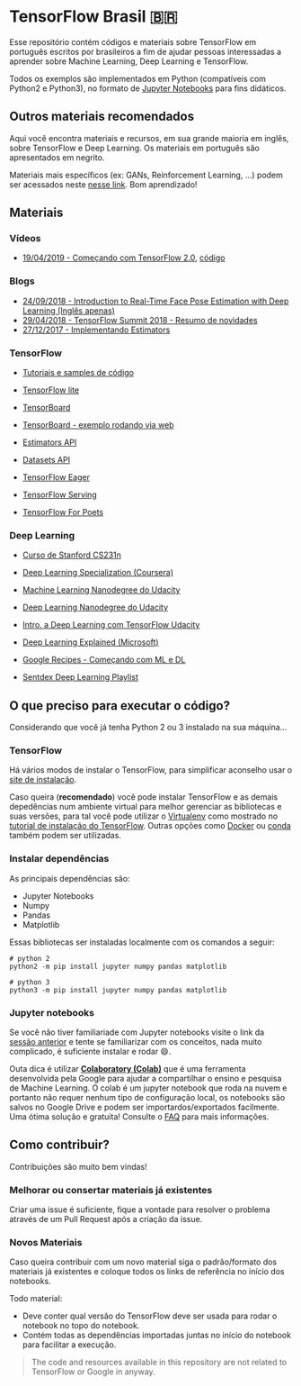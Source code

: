 # TensorFlow Brasil :brazil:

Esse repositório contém códigos e materiais sobre TensorFlow em português escritos por brasileiros a fim de ajudar pessoas interessadas a aprender sobre Machine Learning, Deep Learning e TensorFlow.

Todos os exemplos são implementados em Python (compatíveis com Python2 e Python3), no formato de [Jupyter Notebooks](http://jupyter-notebook-beginner-guide.readthedocs.io/en/latest/what_is_jupyter.html) para fins didáticos.

## Outros materiais recomendados

Aqui você encontra materiais e recursos, em sua grande maioria em inglês, sobre TensorFlow e Deep Learning. Os materiais em português são apresentados em negrito.

Materiais mais específicos (ex: GANs, Reinforcement Learning, ...) podem ser acessados neste [nesse link](https://github.com/mari-linhares/DeepLearning). Bom aprendizado!

## Materiais

### Vídeos

* [19/04/2019 - Começando com TensorFlow 2.0](https://www.youtube.com/watch?time_continue=3&v=sQjOMOtQc6I), [código](https://github.com/smoreira/TensorFlow2/blob/master/nnTF2.ipynb)

### Blogs

 * [24/09/2018 - Introduction to Real-Time Face Pose Estimation with Deep Learning (Inglês apenas)](https://medium.com/analytics-vidhya/face-pose-estimation-with-deep-learning-eebd0e62dbaf)
* [29/04/2018 - TensorFlow Summit 2018 - Resumo de novidades](https://medium.com/@mariannelinharesm/tensorflow-summit-2018-resumo-de-novidades-73c77cd93529)
 * [27/12/2017 - Implementando Estimators](https://medium.com/@mariannelinharesm/tensorflow-v1-4-0-estimators-parte-1-1a58bbfc13ae)

### TensorFlow

 * [Tutoriais e samples de código](https://www.tensorflow.org)

 * [TensorFlow lite](https://www.tensorflow.org/mobile/tflite/)

 * [TensorBoard](https://www.tensorflow.org/get_started/summaries_and_tensorboard)

 * [TensorBoard - exemplo rodando via web](projector.tensorflow.org)

 * [Estimators API](https://www.tensorflow.org/extend/estimators)

 * [Datasets API](https://www.tensorflow.org/programmers_guide/datasets)

 * [TensorFlow Eager](https://github.com/tensorflow/tensorflow/blob/master/tensorflow/contrib/eager/README.md)

 * [TensorFlow Serving](https://www.tensorflow.org/serving/)

 * [TensorFlow For Poets](https://codelabs.developers.google.com/codelabs/tensorflow-for-poets/#0)

### Deep Learning

 * [Curso de Stanford CS231n](https://cs231n.github.io)
 
 * [Deep Learning Specialization (Coursera)](https://www.coursera.org/specializations/deep-learning)

 * [Machine Learning Nanodegree do Udacity](https://goo.gl/ODpXj4)
 
 * [Deep Learning Nanodegree do Udacity](https://br.udacity.com/course/deep-learning-nanodegree-foundation--nd101)

 * [Intro. a Deep Learning com TensorFlow Udacity](https://goo.gl/iHssII)
 
 * [Deep Learning Explained (Microsoft)](https://www.edx.org/course/deep-learning-explained)

 * [Google Recipes - Começando com ML e DL](https://goo.gl/KewA03)
 
 * [Sentdex Deep Learning Playlist](https://www.youtube.com/playlist?list=PLQVvvaa0QuDfhTox0AjmQ6tvTgMBZBEXN)

## O que preciso para executar o código?

Considerando que você já tenha Python 2 ou 3 instalado na sua máquina...

### TensorFlow

Há vários modos de instalar o TensorFlow, para simplificar aconselho usar o [site de instalação](https://www.tensorflow.org/install/).

Caso queira (**recomendado**) você pode instalar TensorFlow e as demais depedências num ambiente virtual para melhor gerenciar as bibliotecas e suas versões, para tal você pode utilizar o [Virtualenv](https://virtualenv.pypa.io/en/stable/) como mostrado no [tutorial de instalação do TensorFlow](https://www.tensorflow.org/install/install_linux#installing_with_virtualenv). Outras opções como [Docker](https://www.docker.com/) ou [conda](https://conda.io/docs/index.html) também podem ser utilizadas.

### Instalar dependências

As principais dependências são:
  * Jupyter Notebooks
  * Numpy
  * Pandas
  * Matplotlib

Essas bibliotecas ser instaladas localmente com os comandos a seguir:
```
# python 2
python2 -m pip install jupyter numpy pandas matplotlib
```
```
# python 3
python3 -m pip install jupyter numpy pandas matplotlib
```

### Jupyter notebooks

Se você não tiver familiariade com Jupyter notebooks visite o link da [sessão anterior](https://github.com/mari-linhares/tensorflow-brasil#tensorflow-brasil-brazil) e tente se familiarizar com os conceitos, nada muito complicado, é suficiente instalar e rodar :smile:.

Outa dica é utilizar [**Colaboratory (Colab)**](https://colaboratory.jupyter.org) que é uma ferramenta desenvolvida pela Google para ajudar a compartilhar o ensino e pesquisa de Machine Learning. O colab é um jupyter notebook que roda na nuvem e portanto não requer nenhum tipo de configuração local, os notebooks são salvos no Google Drive e podem ser importardos/exportados facilmente. Uma ótima solução e gratuita! Consulte o [FAQ](https://research.google.com/colaboratory/faq.html) para mais informações.

## Como contribuir?

Contribuições são muito bem vindas!

### Melhorar ou consertar materiais já existentes

Criar uma issue é suficiente, fique a vontade para resolver o problema através de um Pull Request após a criação da issue.

### Novos Materiais

Caso queira contribuir com um novo material siga o padrão/formato dos materiais já existentes e coloque todos os links de referência no início dos notebooks.

Todo material:

* Deve conter qual versão do TensorFlow deve ser usada para rodar o notebook no topo do notebook.
* Contém todas as dependências importadas juntas no início do notebook para facilitar a execução.

> The code and resources available in this repository are not related to TensorFlow or Google in anyway.
